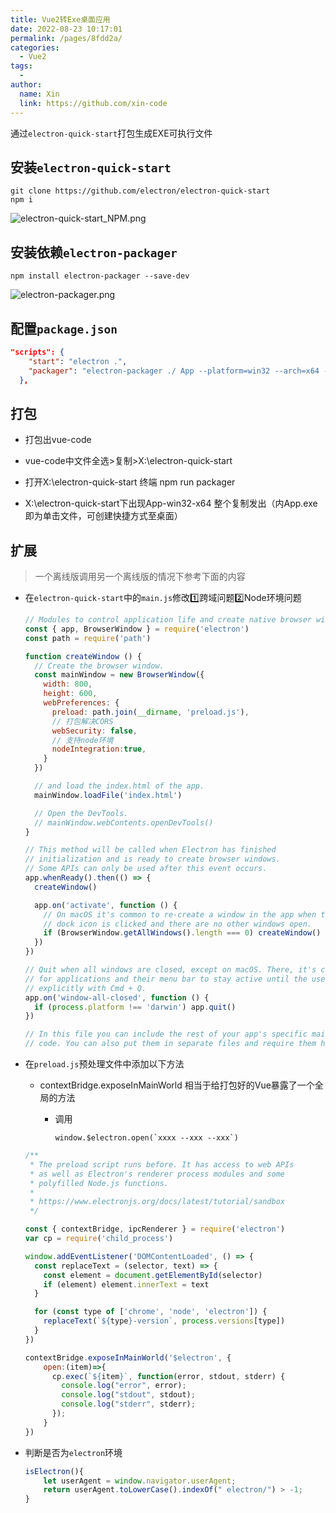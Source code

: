 ```yaml
---
title: Vue2转Exe桌面应用
date: 2022-08-23 10:17:01
permalink: /pages/8fdd2a/
categories: 
  - Vue2
tags: 
  - 
author: 
  name: Xin
  link: https://github.com/xin-code
---
```


通过`electron-quick-start`打包生成EXE可执行文件

<!-- more -->



## 安装`electron-quick-start`

```git
git clone https://github.com/electron/electron-quick-start
npm i
```

![electron-quick-start_NPM.png](https://s2.loli.net/2022/08/23/DP847mnVx3Cphsq.png)



## 安装依赖`electron-packager`

```git
npm install electron-packager --save-dev
```

![electron-packager.png](https://s2.loli.net/2022/08/23/DL9Th1MHyvjlBom.png)



## 配置`package.json`

```json
"scripts": {
    "start": "electron .",
    "packager": "electron-packager ./ App --platform=win32 --arch=x64 --overwrite"
  },
```



## 打包

- 打包出vue-code

- vue-code中文件全选>复制>X:\electron-quick-start

- 打开X:\electron-quick-start 终端 npm run packager

- X:\electron-quick-start下出现App-win32-x64  整个复制发出（内App.exe即为单击文件，可创建快捷方式至桌面）





## 扩展

> 一个离线版调用另一个离线版的情况下参考下面的内容

- 在`electron-quick-start`中的`main.js`修改:one:跨域问题:two:Node环境问题

  ```js
  // Modules to control application life and create native browser window
  const { app, BrowserWindow } = require('electron')
  const path = require('path')
  
  function createWindow () {
    // Create the browser window.
    const mainWindow = new BrowserWindow({
      width: 800,
      height: 600,
      webPreferences: {
        preload: path.join(__dirname, 'preload.js'),
        // 打包解决CORS
        webSecurity: false,
        // 支持node环境
        nodeIntegration:true,
      }
    })
  
    // and load the index.html of the app.
    mainWindow.loadFile('index.html')
  
    // Open the DevTools.
    // mainWindow.webContents.openDevTools()
  }
  
  // This method will be called when Electron has finished
  // initialization and is ready to create browser windows.
  // Some APIs can only be used after this event occurs.
  app.whenReady().then(() => {
    createWindow()
  
    app.on('activate', function () {
      // On macOS it's common to re-create a window in the app when the
      // dock icon is clicked and there are no other windows open.
      if (BrowserWindow.getAllWindows().length === 0) createWindow()
    })
  })
  
  // Quit when all windows are closed, except on macOS. There, it's common
  // for applications and their menu bar to stay active until the user quits
  // explicitly with Cmd + Q.
  app.on('window-all-closed', function () {
    if (process.platform !== 'darwin') app.quit()
  })
  
  // In this file you can include the rest of your app's specific main process
  // code. You can also put them in separate files and require them here.
  
  ```

  

- 在`preload.js`预处理文件中添加以下方法

  - contextBridge.exposeInMainWorld 相当于给打包好的Vue暴露了一个全局的方法

    - 调用 

      ```vue
      window.$electron.open(`xxxx --xxx --xxx`)
      ```

  ```js
  /**
   * The preload script runs before. It has access to web APIs
   * as well as Electron's renderer process modules and some
   * polyfilled Node.js functions.
   * 
   * https://www.electronjs.org/docs/latest/tutorial/sandbox
   */
  
  const { contextBridge, ipcRenderer } = require('electron')
  var cp = require('child_process')
  
  window.addEventListener('DOMContentLoaded', () => {
    const replaceText = (selector, text) => {
      const element = document.getElementById(selector)
      if (element) element.innerText = text
    }
  
    for (const type of ['chrome', 'node', 'electron']) {
      replaceText(`${type}-version`, process.versions[type])
    }
  })
  
  contextBridge.exposeInMainWorld('$electron', {
      open:(item)=>{
        cp.exec(`${item}`, function(error, stdout, stderr) {
          console.log("error", error);
          console.log("stdout", stdout);
          console.log("stderr", stderr);
        });
      }
  })
  ```

- 判断是否为`electron`环境

  ```javascript
  isElectron(){
      let userAgent = window.navigator.userAgent;
      return userAgent.toLowerCase().indexOf(" electron/") > -1;
  }
  ```

  